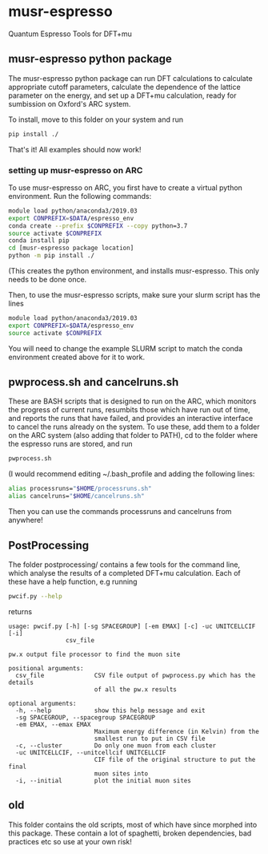 # musr-espresso
Quantum Espresso Tools for DFT+mu

## musr-espresso python package
The musr-espresso python package can run DFT calculations to calculate appropriate cutoff parameters, calculate the dependence of the lattice parameter 
on the energy, and set up a DFT+mu calculation, ready for sumbission on Oxford's ARC system.

To install, move to this folder on your system and run
```bash
pip install ./
```
That's it! All examples should now work!

### setting up musr-espresso on ARC
To use musr-espresso on ARC, you first have to create a virtual python environment. Run the following commands:
```bash
module load python/anaconda3/2019.03
export CONPREFIX=$DATA/espresso_env
conda create --prefix $CONPREFIX --copy python=3.7
source activate $CONPREFIX
conda install pip
cd [musr-espresso package location]
python -m pip install ./
```
(This creates the python environment, and installs musr-espresso. This only needs to be done once.

Then, to use the musr-espresso scripts, make sure your slurm script has the lines
```bash
module load python/anaconda3/2019.03
export CONPREFIX=$DATA/espresso_env
source activate $CONPREFIX
```

You will need to change the example SLURM script to match the conda environment created above for it to work.

## pwprocess.sh and cancelruns.sh
These are BASH scripts that is designed to run on the ARC, which monitors the progress of current runs, resumbits those which have run out of time, and reports the 
runs that have failed, and provides an interactive interface to cancel the runs already on the system. To use these, add them to a folder on the ARC system (also adding that folder to PATH), cd to the folder where the espresso runs are stored, 
and run
```bash
pwprocess.sh
```
(I would recommend editing ~/.bash_profile and adding the following lines:
```bash
alias processruns="$HOME/processruns.sh"
alias cancelruns="$HOME/cancelruns.sh"
```
Then you can use the commands processruns and cancelruns from anywhere!

## PostProcessing
The folder postprocessing/ contains a few tools for the command line, which analyse the results of a completed DFT+mu calculation. 
Each of these have a help function, e.g running
```bash
pwcif.py --help
```
returns
```
usage: pwcif.py [-h] [-sg SPACEGROUP] [-em EMAX] [-c] -uc UNITCELLCIF [-i]
                csv_file

pw.x output file processor to find the muon site

positional arguments:
  csv_file              CSV file output of pwprocess.py which has the details
                        of all the pw.x results

optional arguments:
  -h, --help            show this help message and exit
  -sg SPACEGROUP, --spacegroup SPACEGROUP
  -em EMAX, --emax EMAX
                        Maximum energy difference (in Kelvin) from the
                        smallest run to put in CSV file
  -c, --cluster         Do only one muon from each cluster
  -uc UNITCELLCIF, --unitcellcif UNITCELLCIF
                        CIF file of the original structure to put the final
                        muon sites into
  -i, --initial         plot the initial muon sites
```

## old
This folder contains the old scripts, most of which have since morphed into this package. These contain a lot of spaghetti, broken dependencies, bad practices 
etc so use at your own risk!
